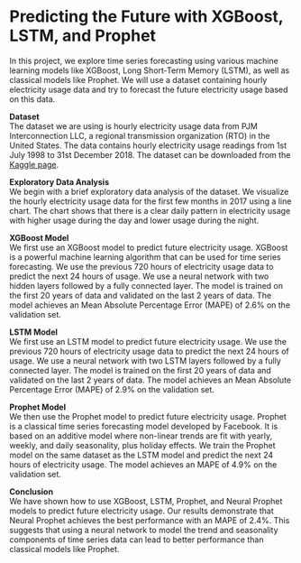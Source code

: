 # Predicting the Future with XGBoost, LSTM, and Prophet
In this project, we explore time series forecasting using various machine learning models like XGBoost, Long Short-Term Memory (LSTM), as well as classical models like Prophet. We will use a dataset containing hourly electricity usage data and try to forecast the future electricity usage based on this data.

**Dataset**   <br>
The dataset we are using is hourly electricity usage data from PJM Interconnection LLC, a regional transmission organization (RTO) in the United States. The data contains hourly electricity usage readings from 1st July 1998 to 31st December 2018. The dataset can be downloaded from the [Kaggle page](https://www.kaggle.com/datasets/robikscube/hourly-energy-consumption).

**Exploratory Data Analysis**   <br>
We begin with a brief exploratory data analysis of the dataset. We visualize the hourly electricity usage data for the first few months in 2017 using a line chart. The chart shows that there is a clear daily pattern in electricity usage with higher usage during the day and lower usage during the night.

**XGBoost Model**   <br>
We first use an XGBoost model to predict future electricity usage. XGBoost is a powerful machine learning algorithm that can be used for time series forecasting. We use the previous 720 hours of electricity usage data to predict the next 24 hours of usage. We use a neural network with two hidden layers followed by a fully connected layer. The model is trained on the first 20 years of data and validated on the last 2 years of data. The model achieves an Mean Absolute Percentage Error (MAPE) of 2.6% on the validation set.

**LSTM Model**   <br>
We first use an LSTM model to predict future electricity usage. We use the previous 720 hours of electricity usage data to predict the next 24 hours of usage. We use a neural network with two LSTM layers followed by a fully connected layer. The model is trained on the first 20 years of data and validated on the last 2 years of data. The model achieves an Mean Absolute Percentage Error (MAPE) of 2.9% on the validation set.

**Prophet Model**   <br>
We then use the Prophet model to predict future electricity usage. Prophet is a classical time series forecasting model developed by Facebook. It is based on an additive model where non-linear trends are fit with yearly, weekly, and daily seasonality, plus holiday effects. We train the Prophet model on the same dataset as the LSTM model and predict the next 24 hours of electricity usage. The model achieves an MAPE of 4.9% on the validation set.


**Conclusion**   <br>
We have shown how to use XGBoost, LSTM, Prophet, and Neural Prophet models to predict future electricity usage. Our results demonstrate that Neural Prophet achieves the best performance with an MAPE of 2.4%. This suggests that using a neural network to model the trend and seasonality components of time series data can lead to better performance than classical models like Prophet.
